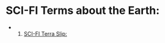 # SCI-FI Terms about the Earth:

- 1. [SCI-FI Terra Slip:](https://github.com/c2V2ZW4K/portal/blob/main/assets/docs/earth/sci-fi/sci-fi_terra_slipt/readme.md)
